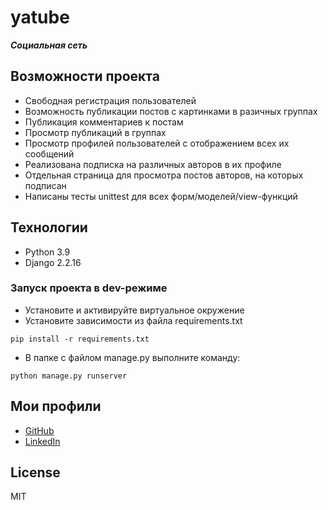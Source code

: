 
# yatube

***Социальная сеть***

## Возможности проекта

- Свободная регистрация пользователей
- Возможность публикации постов с картинками в разичных группах
- Публикация комментариев к постам
- Просмотр публикаций в группах
- Просмотр профилей пользователей с отображением всех их сообщений
- Реализована подписка на различных авторов в их профиле
- Отдельная страница для просмотра постов авторов, на которых подписан
- Написаны тесты unittest для всех форм/моделей/view-функций

## Технологии

- Python 3.9
- Django 2.2.16

### Запуск проекта в dev-режиме
- Установите и активируйте виртуальное окружение
- Установите зависимости из файла requirements.txt

```
pip install -r requirements.txt
``` 

- В папке с файлом manage.py выполните команду:

```
python manage.py runserver
```

## Мои профили

- [GitHub](https://github.com/pozarnik/)
- [LinkedIn](https://www.linkedin.com/in/alekseyevich-ivan/)

## License

MIT

